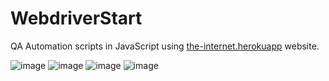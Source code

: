 
# WebdriverStart

QA Automation scripts in JavaScript using [the-internet.herokuapp](https://the-internet.herokuapp.com/) website.

![image]({https://img.shields.io/badge/JavaScript-323330?style=for-the-badge&logo=javascript&logoColor=F7DF1E})
![image]({https://img.shields.io/badge/Mocha-8D6748?style=for-the-badge&logo=Mocha&logoColor=white})
![image]({https://img.shields.io/badge/chai-A30701?style=for-the-badge&logo=chai&logoColor=white})
![image]({https://img.shields.io/badge/Selenium-43B02A?style=for-the-badge&logo=Selenium&logoColor=white})
